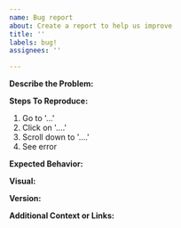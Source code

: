 ```yaml
---
name: Bug report
about: Create a report to help us improve
title: ''
labels: bug!
assignees: ''

---
```


**Describe the Problem:**  <!-- clear and concise description of what the bug is -->

**Steps To Reproduce:**
1. Go to '...'
2. Click on '....'
3. Scroll down to '....'
4. See error

**Expected Behavior:**  <!-- clear and concise description of what you expected to happen -->

**Visual:**  <!-- If applicable, add screenshots or other visuals to help explain your problem -->

**Version:**  <!-- Please specify as much version information as possible -->

**Additional Context or Links:**  <!-- Add any other context or links related to the problem here -->
